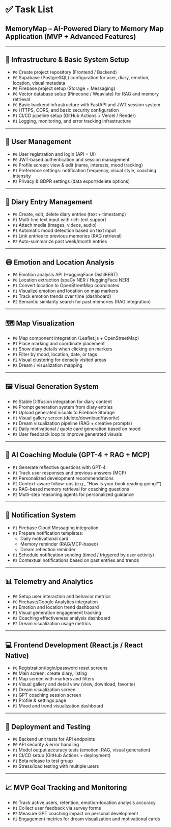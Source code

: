 # ✅ Task List  
## MemoryMap – AI-Powered Diary to Memory Map Application (MVP + Advanced Features)

---

## 🔧 Infrastructure & Basic System Setup
- `P0` Create project repository (Frontend / Backend)
- `P0` Supabase (PostgreSQL) configuration for user, diary, emotion, location, visual metadata
- `P0` Firebase project setup (Storage + Messaging)
- `P0` Vector database setup (Pinecone / Weaviate) for RAG and memory retrieval
- `P0` Basic backend infrastructure with FastAPI and JWT session system
- `P0` HTTPS, CORS, and basic security configuration
- `P1` CI/CD pipeline setup (GitHub Actions + Vercel / Render)
- `P1` Logging, monitoring, and error tracking infrastructure

---

## 👤 User Management
- `P0` User registration and login (API + UI)
- `P0` JWT-based authentication and session management
- `P0` Profile screen: view & edit (name, interests, mood tracking)
- `P1` Preference settings: notification frequency, visual style, coaching intensity
- `P2` Privacy & GDPR settings (data export/delete options)

---

## 📓 Diary Entry Management
- `P0` Create, edit, delete diary entries (text + timestamp)
- `P1` Multi-line text input with rich-text support
- `P1` Attach media (images, videos, audio)
- `P1` Automatic mood detection based on text input
- `P1` Link entries to previous memories (RAG retrieval)
- `P2` Auto-summarize past week/month entries

---

## 😄 Emotion and Location Analysis
- `P0` Emotion analysis API (HuggingFace DistilBERT)
- `P0` Location extraction (spaCy NER / HuggingFace NER)
- `P1` Convert location to OpenStreetMap coordinates
- `P1` Visualize emotion and location on map markers
- `P1` Track emotion trends over time (dashboard)
- `P2` Semantic similarity search for past memories (RAG integration)

---

## 🗺️ Map Visualization
- `P0` Map component integration (Leaflet.js + OpenStreetMap)
- `P1` Place marking and coordinate placement
- `P1` Show diary details when clicking on markers
- `P1` Filter by mood, location, date, or tags
- `P2` Visual clustering for densely visited areas
- `P2` Dream / visualization mapping

---

## 🖼️ Visual Generation System
- `P0` Stable Diffusion integration for diary content
- `P0` Prompt generation system from diary entries
- `P1` Upload generated visuals to Firebase Storage
- `P1` Visual gallery screen (delete/download/favorite)
- `P1` Dream visualization pipeline (RAG + creative prompts)
- `P2` Daily motivational / quote card generation based on mood
- `P2` User feedback loop to improve generated visuals

---

## 🤖 AI Coaching Module (GPT-4 + RAG + MCP)
- `P1` Generate reflective questions with GPT-4
- `P1` Track user responses and previous answers (MCP)
- `P2` Personalized development recommendations
- `P2` Context-aware follow-ups (e.g., “How is your book reading going?”)
- `P2` RAG-based memory retrieval for coaching questions
- `P2` Multi-step reasoning agents for personalized guidance

---

## 🔔 Notification System
- `P1` Firebase Cloud Messaging integration
- `P1` Prepare notification templates:
  - Daily motivational card
  - Memory reminder (RAG/MCP-based)
  - Dream reflection reminder
- `P1` Schedule notification sending (timed / triggered by user activity)
- `P2` Contextual notifications based on past entries and trends

---

## 📊 Telemetry and Analytics
- `P0` Setup user interaction and behavior metrics
- `P0` Firebase/Google Analytics integration
- `P1` Emotion and location trend dashboard
- `P1` Visual generation engagement tracking
- `P2` Coaching effectiveness analysis dashboard
- `P2` Dream visualization usage metrics

---

## 💻 Frontend Development (React.js / React Native)
- `P0` Registration/login/password reset screens
- `P0` Main screen: create diary, listing
- `P1` Map screen with markers and filters
- `P1` Visual gallery and detail view (view, download, favorite)
- `P1` Dream visualization screen
- `P1` GPT coaching session screen
- `P1` Profile & settings page
- `P2` Mood and trend visualization dashboard

---

## 🚀 Deployment and Testing
- `P0` Backend unit tests for API endpoints
- `P0` API security & error handling
- `P1` Model output accuracy tests (emotion, RAG, visual generation)
- `P1` CI/CD setup (GitHub Actions + deployment)
- `P1` Beta release to test group
- `P2` Stress/load testing with multiple users

---

## 📈 MVP Goal Tracking and Monitoring
- `P0` Track active users, retention, emotion-location analysis accuracy
- `P1` Collect user feedback via survey forms
- `P2` Measure GPT coaching impact on personal development
- `P2` Engagement metrics for dream visualization and motivational cards
